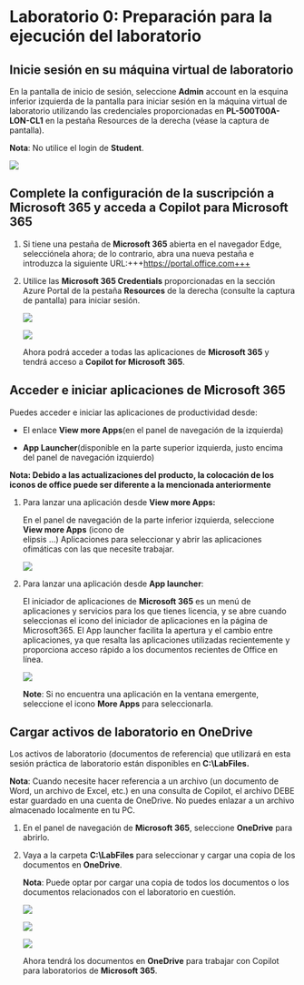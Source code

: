 # Laboratorio 0: Preparación para la ejecución del laboratorio

## Inicie sesión en su máquina virtual de laboratorio

En la pantalla de inicio de sesión, seleccione **Admin** account en la esquina inferior izquierda de la pantalla para iniciar sesión en la máquina virtual de laboratorio utilizando las credenciales proporcionadas en **PL-500T00A-LON-CL1** en la pestaña Resources de la derecha (véase la captura de pantalla).

**Nota**: No utilice el login de **Student**.

![](./media/image1.png)

## Complete la configuración de la suscripción a Microsoft 365 y acceda a Copilot para Microsoft 365

1.  Si tiene una pestaña de **Microsoft 365** abierta en el navegador Edge, selecciónela ahora; de lo 
    contrario, abra una nueva pestaña e introduzca la siguiente URL:+++https://portal.office.com+++

2.  Utilice las **Microsoft 365 Credentials** proporcionadas en la sección Azure Portal de la pestaña 
    **Resources** de la derecha (consulte la captura de pantalla) para iniciar sesión.

    ![](./media/image2.png)

    ![](./media/image3.png)

    Ahora podrá acceder a todas las aplicaciones de **Microsoft 365** y tendrá acceso a **Copilot for 
    Microsoft 365**.

## Acceder e iniciar aplicaciones de Microsoft 365

Puedes acceder e iniciar las aplicaciones de productividad desde:

- El enlace **View more Apps**(en el panel de navegación de la izquierda)

- **App Launcher**(disponible en la parte superior izquierda, justo encima del panel de navegación 
  izquierdo)

 **Nota: Debido a las actualizaciones del producto, la colocación de los iconos de office puede ser 
 diferente a la mencionada anteriormente**

1.  Para lanzar una aplicación desde **View more Apps:**

    En el panel de navegación de la parte inferior izquierda, seleccione **View more Apps** (icono de     
    elipsis ...) Aplicaciones para seleccionar y abrir las aplicaciones ofimáticas con las que 
    necesite trabajar.

    ![](./media/image4.png)

2.  Para lanzar una aplicación desde **App launcher**:

    El iniciador de aplicaciones de **Microsoft 365** es un menú de aplicaciones y servicios para los que 
    tienes licencia, y se abre cuando seleccionas el icono del iniciador de aplicaciones en la página de 
    Microsoft365. El App launcher facilita la apertura y el cambio entre aplicaciones, ya que resalta 
    las aplicaciones utilizadas recientemente y proporciona acceso rápido a los documentos recientes de 
    Office en línea.

    ![](./media/image5.png)

    **Note**: Si no encuentra una aplicación en la ventana emergente, seleccione el icono **More Apps** 
    para seleccionarla.

## Cargar activos de laboratorio en OneDrive

Los activos de laboratorio (documentos de referencia) que utilizará en esta sesión práctica de laboratorio están disponibles en **C:\LabFiles.**

**Nota**: Cuando necesite hacer referencia a un archivo (un documento de Word, un archivo de Excel, etc.) en una consulta de Copilot, el archivo DEBE estar guardado en una cuenta de OneDrive. No puedes enlazar a un archivo almacenado localmente en tu PC.

1.  En el panel de navegación de **Microsoft 365**, seleccione **OneDrive** para abrirlo.

2.  Vaya a la carpeta **C:\LabFiles** para seleccionar y cargar una copia de los documentos en **OneDrive**.

    **Nota**: Puede optar por cargar una copia de todos los documentos o los documentos relacionados con el 
    laboratorio en cuestión.

     ![](./media/image6.png)

     ![](./media/image7.png)

     ![](./media/image8.png)

    Ahora tendrá los documentos en **OneDrive** para trabajar con Copilot para laboratorios de
    **Microsoft 365**.
